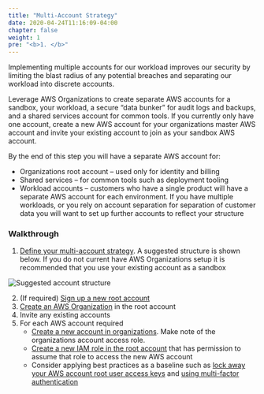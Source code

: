 ```yaml
---
title: "Multi-Account Strategy"
date: 2020-04-24T11:16:09-04:00
chapter: false
weight: 1
pre: "<b>1. </b>"
---
```

Implementing multiple accounts for our workload improves our security by limiting the blast radius of any potential breaches and separating our workload into discrete accounts.

Leverage AWS Organizations to create separate AWS accounts for a sandbox, your workload, a secure “data bunker” for audit logs and backups, and a shared services account for common tools. If you currently only have one account, create a new AWS account for your organizations master AWS account and invite your existing account to join as your sandbox AWS account.

By the end of this step you will have a separate AWS account for:

* Organizations root account – used only for identity and billing
* Shared services – for common tools such as deployment tooling
* Workload accounts – customers who have a single product will have a separate AWS account for each environment. If you have multiple workloads, or you rely on account separation for separation of customer data you will want to set up further accounts to reflect your structure

### Walkthrough

1. [Define your multi-account strategy](https://d0.awsstatic.com/aws-answers/AWS_Multi_Account_Security_Strategy.pdf). A suggested structure is shown below. If you do not current have AWS Organizations setup it is recommended that you use your existing account as a sandbox

![Suggested account structure](/Security/Quests/Quest_100_Quick_Steps_to_Security_Success/Images/multi-account-suggestion.png)

2. (If required) [Sign up a new root account](https://docs.aws.amazon.com/AWSCloudFormation/latest/UserGuide/cfn-sign-up-for-aws.html)
3. [Create an AWS Organization](https://docs.aws.amazon.com/organizations/latest/userguide/orgs_manage_create.html) in the root account
4. Invite any existing accounts
4. For each AWS account required
   * [Create a new account in organizations](https://docs.aws.amazon.com/organizations/latest/userguide/orgs_manage_accounts_create.html). Make note of the organizations account access role.
   * [Create a new IAM role in the root account]( https://docs.aws.amazon.com/organizations/latest/userguide/orgs_manage_accounts_access.html) that has permission to assume that role to access the new AWS account
   * Consider applying best practices as a baseline such as [lock away your AWS account root user access keys](https://docs.aws.amazon.com/IAM/latest/UserGuide/best-practices.html#lock-away-credentials) and [using multi-factor authentication](https://docs.aws.amazon.com/IAM/latest/UserGuide/id_credentials_mfa.html)

